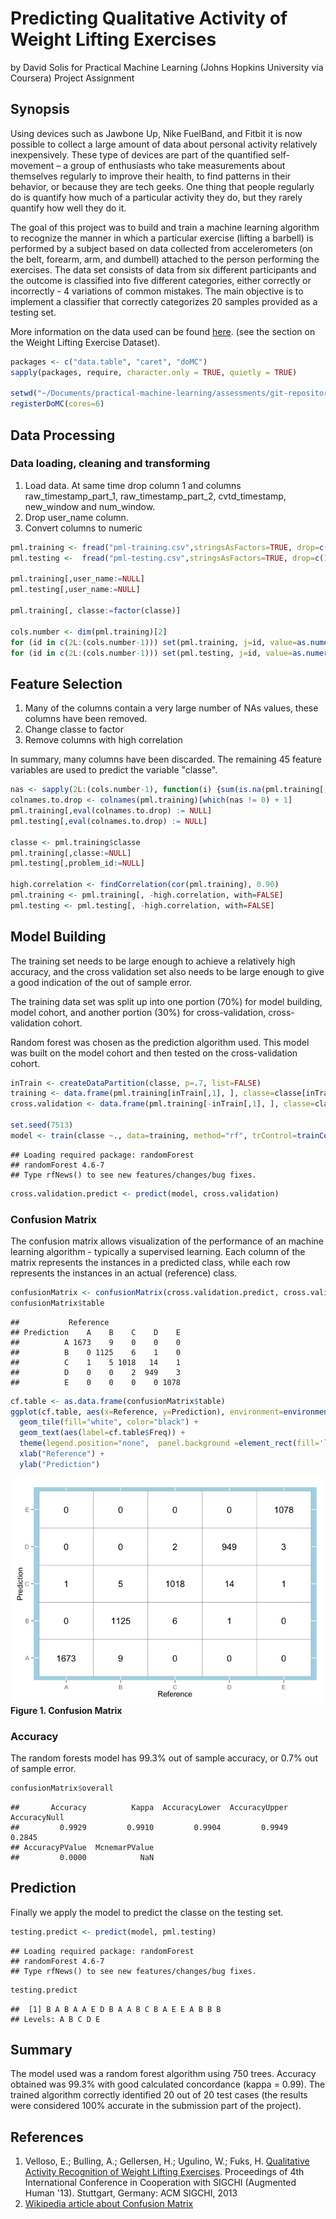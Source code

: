 # Predicting Qualitative Activity of Weight Lifting Exercises
by David Solis for Practical Machine Learning (Johns Hopkins University via Coursera) Project Assignment

## Synopsis
Using devices such as Jawbone Up, Nike FuelBand, and Fitbit it is now possible to collect a large amount of data about personal activity relatively inexpensively. These type of devices are part of the quantified self-movement – a group of enthusiasts who take measurements about themselves regularly to improve their health, to find patterns in their behavior, or because they are tech geeks. One thing that people regularly do is quantify how much of a particular activity they do, but they rarely quantify how well they do it. 

The goal of this project was to build and train a machine learning algorithm to recognize the manner in which a particular exercise (lifting a barbell) is performed by a subject based on data collected from accelerometers (on the belt, forearm, arm, and dumbell) attached to the person performing the exercises. The data set consists of data from six different participants and the outcome is classified into five different categories, either correctly or incorrectly - 4 variations of common mistakes. The main objective is to implement a classifier that correctly categorizes 20 samples provided as a testing set.

More information on the data used can be found [here](http://groupware.les.inf.puc-rio.br/har). (see the section on the Weight Lifting Exercise Dataset). 


```r
packages <- c("data.table", "caret", "doMC")
sapply(packages, require, character.only = TRUE, quietly = TRUE)

setwd("~/Documents/practical-machine-learning/assessments/git-repository")
registerDoMC(cores=6)
```

## Data Processing

### Data loading, cleaning and transforming
1. Load data. At same time drop column 1 and columns raw_timestamp_part_1, raw_timestamp_part_2,  cvtd_timestamp, new_window and num_window.
2. Drop user_name column. 
3. Convert columns to numeric


```r
pml.training <- fread("pml-training.csv",stringsAsFactors=TRUE, drop=c(1,3:7))
pml.testing <-  fread("pml-testing.csv",stringsAsFactors=TRUE, drop=c(1,3:7))

pml.training[,user_name:=NULL]
pml.testing[,user_name:=NULL]

pml.training[, classe:=factor(classe)]

cols.number <- dim(pml.training)[2]
for (id in c(2L:(cols.number-1))) set(pml.training, j=id, value=as.numeric(pml.training[[id]]))
for (id in c(2L:(cols.number-1))) set(pml.testing, j=id, value=as.numeric(pml.testing[[id]]))
```

## Feature Selection
1. Many of the columns contain a very large number of NAs values, these columns have been removed.  
2. Change classe to factor
3. Remove columns with high correlation

In summary, many columns have been discarded. The remaining 45 feature variables are used to predict the variable "classe".    


```r
nas <- sapply(2L:(cols.number-1), function(i) {sum(is.na(pml.training[,i, with=FALSE]))})
colnames.to.drop <- colnames(pml.training)[which(nas != 0) + 1]
pml.training[,eval(colnames.to.drop) := NULL]
pml.testing[,eval(colnames.to.drop) := NULL]

classe <- pml.training$classe
pml.training[,classe:=NULL]
pml.testing[,problem_id:=NULL]

high.correlation <- findCorrelation(cor(pml.training), 0.90)
pml.training <- pml.training[, -high.correlation, with=FALSE]
pml.testing <- pml.testing[, -high.correlation, with=FALSE]
```


## Model Building

The training set needs to be large enough to achieve a relatively high accuracy, and the cross validation set also needs to be large enough to give a good indication of the out of sample error.

The training data set was split up into one portion (70%) for model building, model cohort, and another portion (30%) for cross-validation, cross-validation cohort.

Random forest was chosen as the prediction algorithm used. This model was built on the model cohort and then tested on the cross-validation cohort.


```r
inTrain <- createDataPartition(classe, p=.7, list=FALSE)
training <- data.frame(pml.training[inTrain[,1], ], classe=classe[inTrain])
cross.validation <- data.frame(pml.training[-inTrain[,1], ], classe=classe[-inTrain])

set.seed(7513)
model <- train(classe ~., data=training, method="rf", trControl=trainControl(method="cv", verboseIter=TRUE, number=10), ntrees=750)
```

```
## Loading required package: randomForest
## randomForest 4.6-7
## Type rfNews() to see new features/changes/bug fixes.
```

```r
cross.validation.predict <- predict(model, cross.validation)
```


### Confusion Matrix
The confusion matrix allows visualization of the performance of an machine learning algorithm - typically a supervised learning. Each column of the matrix represents the instances in a predicted class, while each row represents the instances in an actual (reference) class.


```r
confusionMatrix <- confusionMatrix(cross.validation.predict, cross.validation$classe)
confusionMatrix$table
```

```
##           Reference
## Prediction    A    B    C    D    E
##          A 1673    9    0    0    0
##          B    0 1125    6    1    0
##          C    1    5 1018   14    1
##          D    0    0    2  949    3
##          E    0    0    0    0 1078
```

```r
cf.table <- as.data.frame(confusionMatrix$table)
ggplot(cf.table, aes(x=Reference, y=Prediction), environment=environment()) +
  geom_tile(fill="white", color="black") +
  geom_text(aes(label=cf.table$Freq)) +
  theme(legend.position="none",  panel.background =element_rect(fill='lightblue') )+
  xlab("Reference") +                    
  ylab("Prediction") 
```

![plot of chunk confusion-matrix](./pml-writeup_files/figure-html/confusion-matrix.png) 
**Figure 1. Confusion Matrix**

### Accuracy  
The random forests model has 99.3% out of sample accuracy, or 0.7% out of sample error.


```r
confusionMatrix$overall
```

```
##       Accuracy          Kappa  AccuracyLower  AccuracyUpper   AccuracyNull 
##         0.9929         0.9910         0.9904         0.9949         0.2845 
## AccuracyPValue  McnemarPValue 
##         0.0000            NaN
```

## Prediction
Finally we apply the model to predict the classe on the testing set.

```r
testing.predict <- predict(model, pml.testing)
```

```
## Loading required package: randomForest
## randomForest 4.6-7
## Type rfNews() to see new features/changes/bug fixes.
```

```r
testing.predict
```

```
##  [1] B A B A A E D B A A B C B A E E A B B B
## Levels: A B C D E
```

## Summary
The model used was a random forest algorithm using 750 trees. Accuracy obtained was 99.3% with good calculated concordance (kappa = 0.99). The trained algorithm correctly identified 20 out of 20 test cases (the results were considered 100% accurate in the submission part of the project).

## References
1. Velloso, E.; Bulling, A.; Gellersen, H.; Ugulino, W.; Fuks, H. [Qualitative Activity Recognition of Weight Lifting Exercises](http://groupware.les.inf.puc-rio.br/work.jsf?p1=11201). Proceedings of 4th International Conference in Cooperation with SIGCHI (Augmented Human '13). Stuttgart, Germany: ACM SIGCHI, 2013
2. [Wikipedia article about Confusion Matrix](http://en.wikipedia.org/wiki/Confusion_matrix)
